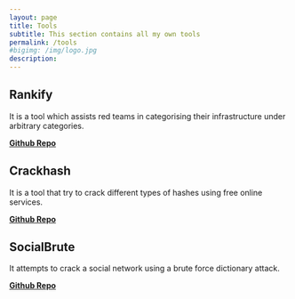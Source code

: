 ```yaml
---
layout: page
title: Tools
subtitle: This section contains all my own tools
permalink: /tools
#bigimg: /img/logo.jpg
description: 
---
```


<div class="well article">
    <h2>Rankify</h2>
    <p class="tab">It is a tool which assists red teams in categorising their infrastructure under arbitrary categories.</p>
    <a href="https://github.com/5h4d0wb0y/rankify" target="_blank"><b>Github Repo</b></a>
</div>

<div class="well article">
    <h2>Crackhash</h2>
    <p class="tab">It is a tool that try to crack different types of hashes using free online services.</p>
    <a href="https://github.com/5h4d0wb0y/crackhash" target="_blank"><b>Github Repo</b></a>
</div>

<div class="well article">
    <h2>SocialBrute</h2>
    <p class="tab">It attempts to crack a social network using a brute force dictionary attack.</p>
    <a href="https://github.com/5h4d0wb0y/socialbrute" target="_blank"><b>Github Repo</b></a>
</div>

